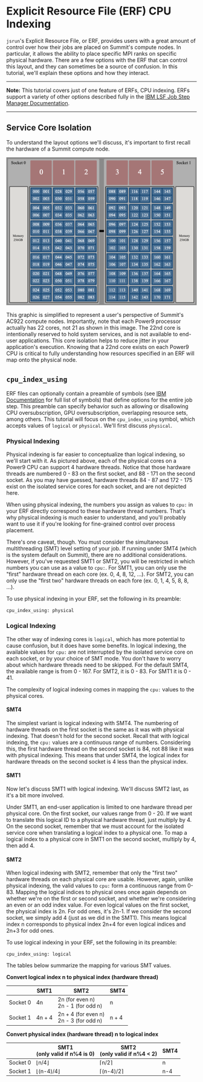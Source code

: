 # Explicit Resource File (ERF) CPU Indexing

`jsrun`'s Explicit Resource File, or ERF, provides users with a great amount of
control over how their jobs are placed on Summit's compute nodes. In
particular, it allows the ability to place specific MPI ranks on specific
physical hardware. There are a few options with the ERF that can control this
layout, and they can sometimes be a source of confusion. In this tutorial,
we'll explain these options and how they interact.

<hr>

**Note:** This tutorial covers just of one feature of ERFs, CPU indexing. ERFs
support a variety of other options described fully in the [IBM LSF Job Step
Manager
Documentation](https://www.ibm.com/support/knowledgecenter/en/SSWRJV_10.1.0/jsm/10.3/base/erf_format.html). 

<hr>

## Service Core Isolation

To understand the layout options we'll discuss, it's important to first recall
the hardware of a Summit compute node. 

<img src="./images/Summit_Compute_Node.png" alt="Summit Compute Node">

This graphic is simplified to represent a user's perspective of Summit's AC922
compute nodes. Importantly, note that each Power9 processor actually has 22
cores, not 21 as shown in this image. The 22nd core is intentionally reserved
to hold system services, and is not available to end-user applications. This
core isolation helps to reduce jitter in your application's execution. Knowing
that a 22nd core exists on each Power9 CPU is critical to fully understanding
how resources specified in an ERF will map onto the physical node.

## `cpu_index_using`

ERF files can optionally contain a preamble of symbols (see [IBM
Documentation](https://www.ibm.com/support/knowledgecenter/en/SSWRJV_10.1.0/jsm/10.3/base/erf_format.html)
for full list of symbols) that define options for the entire job step. This
preamble can specify behavior such as allowing or disallowing CPU
oversubscription, GPU oversubscription, overlapping resource sets, among
others. This tutorial will focus on the `cpu_index_using` symbol, which accepts
values of `logical` or `physical`. We'll first discuss `physical`.

### Physical Indexing

Physical indexing is far easier to conceptualize than logical indexing, so
we'll start with it. As pictured above, each of the physical cores on a Power9
CPU can support 4 hardware threads. Notice that those hardware threads are
numbered 0 - 83 on the first socket, and 88 - 171 on the second socket. As you
may have guessed, hardware threads 84 - 87 and 172 - 175 exist on the isolated
service cores for each socket, and are not depicted here.

When using physical indexing, the numbers you assign as values to `cpu:` in
your ERF directly correspond to these hardware thread numbers. That's why
physical indexing is much easier to understand, and you'll probably want to use
it if you're looking for fine-grained control over process placement.

There's one caveat, though. You must consider the simultaneous multithreading
(SMT) level setting of your job. If running under SMT4 (which is the system
default on Summit), there are no additional considerations. However, if you've
requested SMT1 or SMT2, you will be restricted in which numbers you can use as
a value to `cpu:`. For SMT1, you can only use the "first" hardware thread on
each core (ex. 0, 4, 8, 12, ...). For SMT2, you can only use the "first two"
hardware threads on each fore (ex. 0, 1, 4, 5, 8, 8, ...).

To use physical indexing in your ERF, set the following in its preamble:
```
cpu_index_using: physical
```

### Logical Indexing

The other way of indexing cores is `logical`, which has more potential to cause
confusion, but it does have some benefits. In logical indexing, the available
values for `cpu:` are not interrupted by the isolated service core on each
socket, or by your choice of SMT mode. You don't have to worry about which
hardware threads need to be skipped. For the default SMT4, the available range
is from 0 - 167. For SMT2, it is 0 - 83. For SMT1 it is 0 - 41.

The complexity of logical indexing comes in mapping the `cpu:` values to the
physical cores.

#### SMT4

The simplest variant is logical indexing with SMT4. The numbering of hardware
threads on the first socket is the same as it was with physical indexing. That
doesn't hold for the second socket. Recall that with logical indexing, the
`cpu:` values are a continuous range of numbers. Considering this, the first
hardware thread on the second socket is 84, not 88 like it was with physical
indexing. This means that under SMT4, the logical index for hardware threads on
the second socket is 4 less than the physical index.

#### SMT1

Now let's discuss SMT1 with logical indexing. We'll discuss SMT2 last, as it's
a bit more involved. 

Under SMT1, an end-user application is limited to one hardware thread per
physical core. On the first socket, our values range from 0 - 20. If we want to
translate this logical ID to a physical hardware thread, just multiply by 4. On
the second socket, remember that we must account for the isolated service core
when translating a logical index to a physical one. To map a logical index to a
physical core in SMT1 on the second socket, multiply by 4, then add 4.

#### SMT2

When logical indexing with SMT2, remember that only the "first two" hardware
threads on each physical core are usable. However, again, unlike physical
indexing, the valid values to `cpu:` form a continuous range from 0-83. Mapping
the logical indices to physical ones once again depends on whether we're on the
first or second socket, and whether we're considering an even or an odd index
value. For even logical values on the first socket, the physical index is 2n.
For odd ones, it's 2n-1. If we consider the second socket, we simply add 4
(just as we did in the SMT1). This means logical index n corresponds to
physical index 2n+4 for even logical indices and 2n+3 for odd ones.


To use logical indexing in your ERF, set the following in its preamble:
```
cpu_index_using: logical
```

The tables below summarize the mapping for various SMT values.

**Convert logical index n to physical index (hardware thread)**

|          | SMT1   | SMT2                                        | SMT4  |
|----------|--------|---------------------------------------------|-------|
| Socket 0 | 4n     | 2n (for even n) <br> 2n - 1 (for odd n)     | n     |
| Socket 1 | 4n + 4 | 2n + 4 (for even n) <br> 2n - 3 (for odd n) | n + 4 |


**Convert physical index (hardware thread) n to logical index**

|          | SMT1 <br> (only valid if n%4 is 0) | SMT2 <br> (only valid if n%4 < 2) | SMT4 |
|----------|------------------------------------|------------------------------|------|
| Socket 0 | ⌊n/4⌋                              | ⌈n/2⌉                        | n    |
| Socket 1 | ⌊(n-4)/4⌋                          | ⌈(n-4)/2⌉                    | n-4  | 
